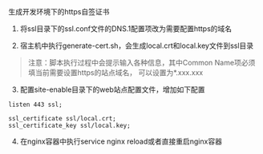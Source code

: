 生成开发环境下的https自签证书

1. 将ssl目录下的ssl.conf文件的DNS.1配置项改为需要配置https的域名

2. 宿主机中执行generate-cert.sh，会生成local.crt和local.key文件到ssl目录
> 注意：脚本执行过程中会提示输入各种信息，其中Common Name项必须填当前需要设置https的站点域名，
> 可以设置为*.xxx.xxx

3. 配置site-enable目录下的web站点配置文件，增加如下配置
```$xslt
listen 443 ssl;

ssl_certificate ssl/local.crt;
ssl_certificate_key ssl/local.key;
```

4. 在nginx容器中执行service nginx reload或者直接重启nginx容器